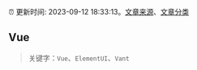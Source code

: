 :alarm_clock: 更新时间: 2023-09-12 18:33:13。[文章来源](/README.md)、[文章分类](/TAGS.md)

## Vue


> 关键字：`Vue`、`ElementUI`、`Vant`



